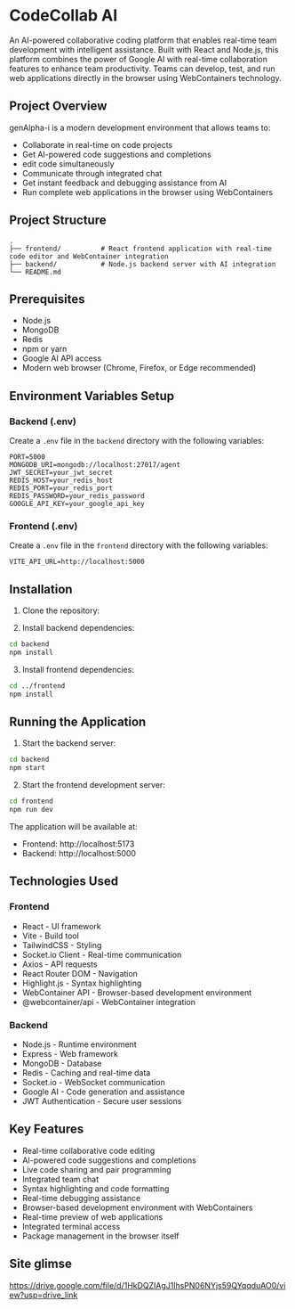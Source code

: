 # CodeCollab AI

An AI-powered collaborative coding platform that enables real-time team development with intelligent assistance. Built with React and Node.js, this platform combines the power of Google AI with real-time collaboration features to enhance team productivity. Teams can develop, test, and run web applications directly in the browser using WebContainers technology.

## Project Overview

genAlpha-i is a modern development environment that allows teams to:
- Collaborate in real-time on code projects
- Get AI-powered code suggestions and completions
- edit code simultaneously
- Communicate through integrated chat
- Get instant feedback and debugging assistance from AI
- Run complete web applications in the browser using WebContainers

## Project Structure

```
.
├── frontend/          # React frontend application with real-time code editor and WebContainer integration
├── backend/           # Node.js backend server with AI integration
└── README.md
```

## Prerequisites

- Node.js
- MongoDB
- Redis
- npm or yarn
- Google AI API access
- Modern web browser (Chrome, Firefox, or Edge recommended)

## Environment Variables Setup

### Backend (.env)

Create a `.env` file in the `backend` directory with the following variables:

```env
PORT=5000
MONGODB_URI=mongodb://localhost:27017/agent
JWT_SECRET=your_jwt_secret
REDIS_HOST=your_redis_host
REDIS_PORT=your_redis_port
REDIS_PASSWORD=your_redis_password
GOOGLE_API_KEY=your_google_api_key
```

### Frontend (.env)

Create a `.env` file in the `frontend` directory with the following variables:

```env
VITE_API_URL=http://localhost:5000
```

## Installation

1. Clone the repository:

2. Install backend dependencies:
```bash
cd backend
npm install
```

3. Install frontend dependencies:
```bash
cd ../frontend
npm install
```

## Running the Application

1. Start the backend server:
```bash
cd backend
npm start
```

2. Start the frontend development server:
```bash
cd frontend
npm run dev
```

The application will be available at:
- Frontend: http://localhost:5173
- Backend: http://localhost:5000

## Technologies Used

### Frontend
- React - UI framework
- Vite - Build tool
- TailwindCSS - Styling
- Socket.io Client - Real-time communication
- Axios - API requests
- React Router DOM - Navigation
- Highlight.js - Syntax highlighting
- WebContainer API - Browser-based development environment
- @webcontainer/api - WebContainer integration

### Backend
- Node.js - Runtime environment
- Express - Web framework
- MongoDB - Database
- Redis - Caching and real-time data
- Socket.io - WebSocket communication
- Google AI - Code generation and assistance
- JWT Authentication - Secure user sessions

## Key Features
- Real-time collaborative code editing
- AI-powered code suggestions and completions
- Live code sharing and pair programming
- Integrated team chat
- Syntax highlighting and code formatting
- Real-time debugging assistance
- Browser-based development environment with WebContainers
- Real-time preview of web applications
- Integrated terminal access
- Package management in the browser itself

## Site glimse
https://drive.google.com/file/d/1HkDQZIAgJ1lhsPN06NYjs59QYqqduAO0/view?usp=drive_link



